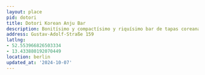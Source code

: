 ```yaml
---
layout: place
pid: dotori
title: Dotori Korean Anju Bar
description: Bonitísimo y compactísimo y riquísimo bar de tapas coreanas.
address: Gustav-Adolf-Straße 159
latlng:
- 52.553966826503334
- 13.433880192070449
location: berlin
updated_at: '2024-10-07'
---
```

